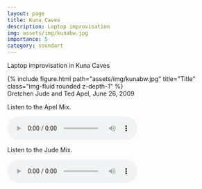 ```yaml
---
layout: page
title: Kuna Caves
description: Laptop improvisation
img: assets/img/kunabw.jpg
importance: 5
category: soundart
---
```


Laptop improvisation in Kuna Caves



<div class="row">
    <div class="col-sm mt-3 mt-md-0">
        {% include figure.html path="assets/img/kunabw.jpg" title="Title" class="img-fluid rounded z-depth-1" %}
    </div>
</div>
<div class="caption">Gretchen Jude and Ted Apel, June 26, 2009

</div>

<p>
Listen to the Apel Mix.
</p>
<audio controls="controls" >
	<source src="../../assets/sound/KunaCavesApelMix.mp3" type="audio/mpeg"/>
html5 browsers only.</audio>
<p>

Listen to the Jude Mix.
</p>
<audio controls="controls" >
	<source src="../../assets/sound/KunaCavesJudeMix.mp3" type="audio/mpeg"/>
	html5 browsers only.</audio>


